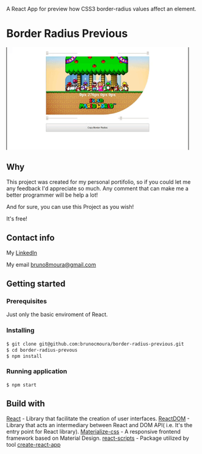 A React App for preview how CSS3 border-radius values affect an element.

 # Border Radius Previous

![Application](./project_images/app.gif)


## Why

This project was created for my personal portifolio, so if you could let me any feedback I'd appreciate so much. Any comment that can make me a better programmer will be help a lot!

And for sure, you can use this Project as you wish!

It's free!

## Contact info

My [LinkedIn](https://www.linkedin.com/in/brunomoura1/)

My email bruno8moura@gmail.com

## Getting started

### Prerequisites

Just only the basic enviroment of React.

### Installing

```
$ git clone git@github.com:brunocmoura/border-radius-previous.git
$ cd border-radius-prevous
$ npm install
```

### Running application

```
$ npm start
```

## Build with

[React](https://reactjs.org/) - Library that facilitate the creation of user interfaces.
[ReactDOM]() - Library that acts an intermediary between React and DOM API( i.e. It's the entry point for React library).
[Materialize-css](https://materializecss.com/) - A responsive frontend framework based on Material Design.
[react-scripts](https://www.npmjs.com/package/react-scripts) - Package utilized by tool [create-react-app](https://github.com/facebook/create-react-app)